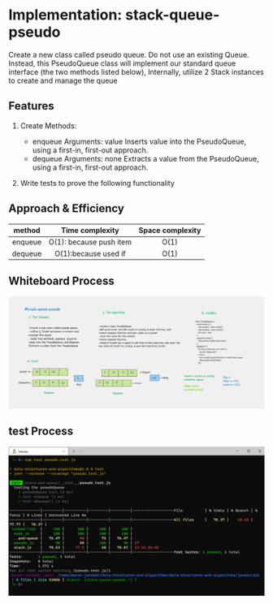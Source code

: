 # Implementation: stack-queue-pseudo

Create a new class called pseudo queue.
Do not use an existing Queue.
Instead, this PseudoQueue class will implement our standard queue interface (the two methods listed below),
Internally, utilize 2 Stack instances to create and manage the queue

## Features

1. Create Methods:
   - enqueue
   Arguments: value
   Inserts value into the PseudoQueue, using a first-in, first-out approach.
   - dequeue
   Arguments: none
   Extracts a value from the PseudoQueue, using a first-in, first-out approach.

2. Write tests to prove the following functionality

## Approach & Efficiency

| method|Time complexity |Space complexity | 
| :---: | :---: | :---: |
| enqueue|O(1): because push item  | O(1)|
| dequeue|O(1):because used if |O(1) |

## Whiteboard Process
![PseudoQueue](../../linked-list/assets/PseudoQueue11.png)

## test Process
![test](../../linked-list/assets/test11.png)
